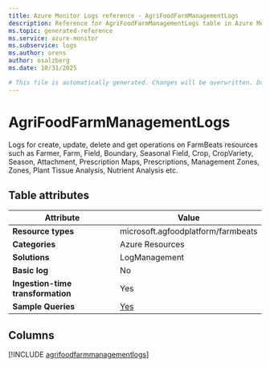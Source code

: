 ```yaml
---
title: Azure Monitor Logs reference - AgriFoodFarmManagementLogs
description: Reference for AgriFoodFarmManagementLogs table in Azure Monitor Logs.
ms.topic: generated-reference
ms.service: azure-monitor
ms.subservice: logs
ms.author: orens
author: osalzberg
ms.date: 10/31/2025

# This file is automatically generated. Changes will be overwritten. Do not change this file directly.
---
```


# AgriFoodFarmManagementLogs

Logs for create, update, delete and get operations on FarmBeats resources such as Farmer, Farm, Field, Boundary, Seasonal Field, Crop, CropVariety, Season, Attachment, Prescription Maps, Prescriptions, Management Zones, Zones, Plant Tissue Analysis, Nutrient Analysis etc.


## Table attributes

|Attribute|Value|
|---|---|
|**Resource types**|microsoft.agfoodplatform/farmbeats|
|**Categories**|Azure Resources|
|**Solutions**| LogManagement|
|**Basic log**|No|
|**Ingestion-time transformation**|Yes|
|**Sample Queries**|[Yes](/azure/azure-monitor/reference/queries/agrifoodfarmmanagementlogs)|



## Columns
  
[!INCLUDE [agrifoodfarmmanagementlogs](~/reusable-content/ce-skilling/azure/includes/azure-monitor/reference/tables/agrifoodfarmmanagementlogs-include.md)]
